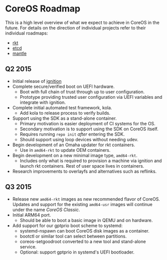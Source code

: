 # CoreOS Roadmap

This is a high level overview of what we expect to achieve in CoreOS in
the future. For details on the direction of individual projects refer to
their individual roadmaps:

 - [rkt](https://github.com/coreos/rkt/blob/master/ROADMAP.md)
 - [etcd](https://github.com/coreos/etcd/milestones)
 - [mantle](https://github.com/coreos/mantle/blob/master/ROADMAP.md)

## Q2 2015

 - Initial release of [ignition](https://github.com/coreos/ignition/)
 - Complete secure/verified boot on UEFI hardware.
   - Boot with full chain of trust through up to user configuration.
   - Prototype providing trusted user configuration via UEFI variables
     and integrate with ignition.
 - Complete initial automated test framework, kola.
   - Add kola to release process to verify builds.
 - Support using the SDK as a stand-alone container.
   - Primary motivation is easier deployment of CI systems for the OS.
   - Secondary motivation is to support using the SDK on CoreOS itself.
   - Requires running `repo init` *after* entering the SDK.
   - Should support using loop devices without needing udev.
 - Begin development of an Omaha updater for rkt containers.
   - Use in `amd64-rkt` to update OEM containers.
 - Begin development on a new minimal image type, `amd64-rkt`.
   - Includes only what is required to provision a machine via ignition
     and launch rkt containers. Rest of user space lives in containers.
 - Research improvements to overlayfs and alternatives such as reflinks.

## Q3 2015

 - Release new `amd64-rkt` images as new recommended flavor of CoreOS.
   Updates and support for the existing `amd64-usr` images will
   continue under the name *CoreOS Classic*.
 - Initial ARM64 port.
   - Should be able to boot a basic image in QEMU and on hardware.
 - Add support for our gptprio boot scheme to systemd:
   - systemd-nspawn can boot CoreOS disk images as a container.
   - bootctl or similar tool can select between partitions.
   - coreos-setgoodroot converted to a new tool and stand-alone service.
   - Optional: support gptprio in systemd's UEFI bootloader.
